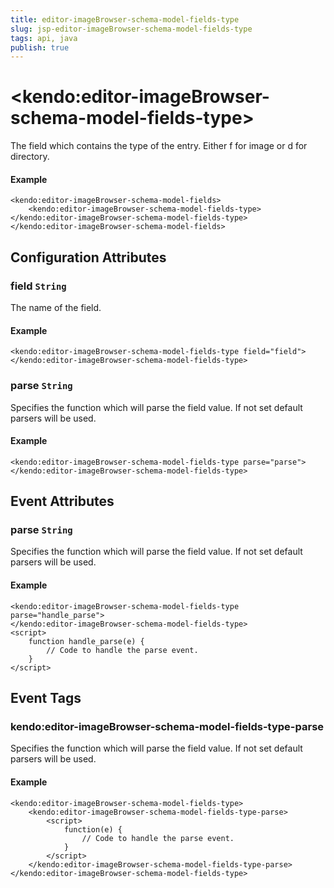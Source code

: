 ```yaml
---
title: editor-imageBrowser-schema-model-fields-type
slug: jsp-editor-imageBrowser-schema-model-fields-type
tags: api, java
publish: true
---
```


# \<kendo:editor-imageBrowser-schema-model-fields-type\>

The field which contains the type of the entry. Either f for image or d for directory.

#### Example
    <kendo:editor-imageBrowser-schema-model-fields>
        <kendo:editor-imageBrowser-schema-model-fields-type></kendo:editor-imageBrowser-schema-model-fields-type>
    </kendo:editor-imageBrowser-schema-model-fields>

## Configuration Attributes

### field `String`

The name of the field.

#### Example
    <kendo:editor-imageBrowser-schema-model-fields-type field="field">
    </kendo:editor-imageBrowser-schema-model-fields-type>

### parse `String`

Specifies the function which will parse the field value. If not set default parsers will be used.

#### Example
    <kendo:editor-imageBrowser-schema-model-fields-type parse="parse">
    </kendo:editor-imageBrowser-schema-model-fields-type>


## Event Attributes

### parse `String`

Specifies the function which will parse the field value. If not set default parsers will be used.


#### Example
    <kendo:editor-imageBrowser-schema-model-fields-type parse="handle_parse">
    </kendo:editor-imageBrowser-schema-model-fields-type>
    <script>
        function handle_parse(e) {
            // Code to handle the parse event.
        }
    </script>

## Event Tags

### kendo:editor-imageBrowser-schema-model-fields-type-parse

Specifies the function which will parse the field value. If not set default parsers will be used.


#### Example
    <kendo:editor-imageBrowser-schema-model-fields-type>
        <kendo:editor-imageBrowser-schema-model-fields-type-parse>
            <script>
                function(e) {
                    // Code to handle the parse event.
                }
            </script>
        </kendo:editor-imageBrowser-schema-model-fields-type-parse>
    </kendo:editor-imageBrowser-schema-model-fields-type>


